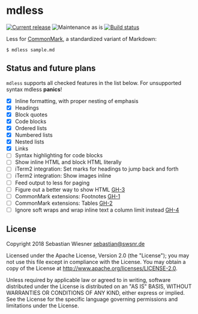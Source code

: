 # mdless

[![Current release]( https://img.shields.io/crates/v/mdless.svg)][crates]
![Maintenance as is](https://img.shields.io/badge/maintenace-as--is-yellow.svg)
[![Build status](https://img.shields.io/travis/lunaryorn/mdless.rs/master.svg)][travis]

Less for [CommonMark][], a standardized variant of Markdown:

```
$ mdless sample.md
```

[crates-badge]: https://img.shields.io/crates/v/mdless.svg
[crates]: https://crates.io/crates/mdless
[travis]: https://travis-ci.org/lunaryorn/mdless.rs
[CommonMark]: http://commonmark.org

## Status and future plans

`mdless` supports all checked features in the list below.  For unsupported
syntax mdless **panics**!

- [x] Inline formatting, with proper nesting of emphasis
- [x] Headings
- [x] Block quotes
- [x] Code blocks
- [x] Ordered lists
- [x] Numbered lists
- [x] Nested lists
- [x] Links
- [ ] Syntax highlighting for code blocks
- [ ] Show inline HTML and block HTML literally
- [ ] iTerm2 integration: Set marks for headings to jump back and forth
- [ ] iTerm2 integration: Show images inline
- [ ] Feed output to less for paging
- [ ] Figure out a better way to show HTML [GH-3](https://github.com/lunaryorn/mdless/issues/3)
- [ ] CommonMark extensions: Footnotes [GH-1](https://github.com/lunaryorn/mdless/issues/1)
- [ ] CommonMark extensions: Tables [GH-2](https://github.com/lunaryorn/mdless/issues/2)
- [ ] Ignore soft wraps and wrap inline text a column limit instead [GH-4](https://github.com/lunaryorn/mdless/issues/4)

## License

Copyright 2018 Sebastian Wiesner <sebastian@swsnr.de>

Licensed under the Apache License, Version 2.0 (the "License"); you may not use
this file except in compliance with the License. You may obtain a copy of the
License at <http://www.apache.org/licenses/LICENSE-2.0>.

Unless required by applicable law or agreed to in writing, software distributed
under the License is distributed on an "AS IS" BASIS, WITHOUT WARRANTIES OR
CONDITIONS OF ANY KIND, either express or implied. See the License for the
specific language governing permissions and limitations under the License.